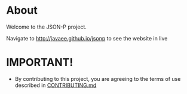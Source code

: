 # About

Welcome to the JSON-P project.

Navigate to http://javaee.github.io/jsonp to see the website in live

# IMPORTANT!

* By contributing to this project, you are agreeing to the terms of use described in [CONTRIBUTING.md](./CONTRIBUTING.md)

